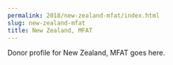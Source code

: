 ```yaml
---
permalink: 2018/new-zealand-mfat/index.html
slug: new-zealand-mfat
title: New Zealand, MFAT
---
```


Donor profile for New Zealand, MFAT goes here.
